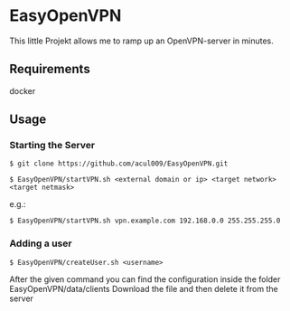 # EasyOpenVPN

This little Projekt allows me to ramp up an OpenVPN-server in minutes.

## Requirements
docker

## Usage

### Starting the Server

    $ git clone https://github.com/acul009/EasyOpenVPN.git
  
    $ EasyOpenVPN/startVPN.sh <external domain or ip> <target network> <target netmask>
  
  e.g.:

    $ EasyOpenVPN/startVPN.sh vpn.example.com 192.168.0.0 255.255.255.0
  
  ### Adding a user
    $ EasyOpenVPN/createUser.sh <username>
  
  After the given command you can find the configuration inside the folder
    EasyOpenVPN/data/clients
  Download the file and then delete it from the server
